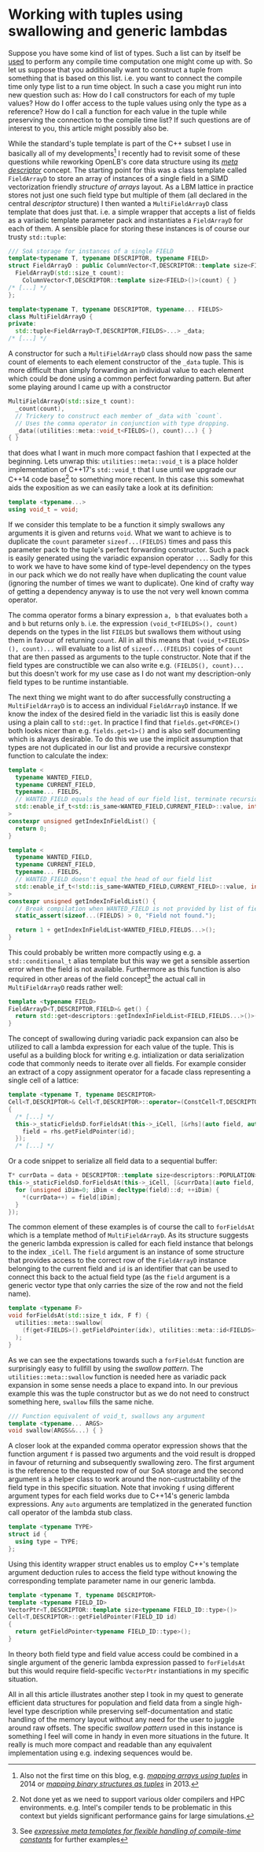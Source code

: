 # Working with tuples using swallowing and generic lambdas

Suppose you have some kind of list of types. Such a list can by itself be [used](/article/using_scheme_as_a_metaphor_for_template_metaprogramming/) to perform any compile time computation one might come up with. So let us suppose that you additionally want to construct a tuple from something that is based on this list. i.e. you want to connect the compile time only type list to a run time object. In such a case you might run into new question such as: How do I call constructors for each of my tuple values? How do I offer access to the tuple values using only the type as a reference? How do I call a function for each value in the tuple while preserving the connection to the compile time list? If such questions are of interest to you, this article might possibly also be.

While the standard's tuple template is part of the C++ subset I use in basically all of my developments[^0] I recently had to revisit some of these questions while reworking OpenLB's core data structure using its [_meta descriptor_](/article/meta_descriptor/) concept. The starting point for this was a class template called `FieldArrayD` to store an array of instances of a single field in a SIMD vectorization friendly _structure of arrays_ layout. As a LBM lattice in practice stores not just one such field type but multiple of them (all declared in the central _descriptor_ structure) I then wanted a `MultiFieldArrayD` class template that does just that. i.e. a simple wrapper that accepts a list of fields as a variadic template parameter pack and instantiates a `FieldArrayD` for each of them. A sensible place for storing these instances is of course our trusty `std::tuple`:

[^0]: Also not the first time on this blog, e.g. [_mapping arrays using tuples_](/article/mapping_arrays_using_tuples_in_cpp11/) in 2014 or [_mapping binary structures as tuples_](/article/mapping_binary_structures_as_tuples_using_template_metaprogramming/) in 2013.

```cpp
/// SoA storage for instances of a single FIELD
template<typename T, typename DESCRIPTOR, typename FIELD>
struct FieldArrayD : public ColumnVector<T,DESCRIPTOR::template size<FIELD>()> {
  FieldArrayD(std::size_t count):
    ColumnVector<T,DESCRIPTOR::template size<FIELD>()>(count) { }
/* [...] */
};

template<typename T, typename DESCRIPTOR, typename... FIELDS>
class MultiFieldArrayD {
private:
  std::tuple<FieldArrayD<T,DESCRIPTOR,FIELDS>...> _data;
/* [...] */
```

A constructor for such a `MultiFieldArrayD` class should now pass the same count of elements to each element constructor of the `_data` tuple. This is more difficult than simply forwarding an individual value to each element which could be done using a common perfect forwarding pattern. But after some playing around I came up with a constructor

```cpp
MultiFieldArrayD(std::size_t count):
  _count(count),
  // Trickery to construct each member of _data with `count`.
  // Uses the comma operator in conjunction with type dropping.
  _data((utilities::meta::void_t<FIELDS>(), count)...) { }
{ }
```

that does what I want in much more compact fashion that I expected at the beginning. Lets unwrap this: `utilities::meta::void_t` is a place holder implementation of C++17's `std::void_t` that I use until we upgrade our C++14 code base[^1] to something more recent. In this case this somewhat aids the exposition as we can easily take a look at its definition:

[^1]: Not done yet as we need to support various older compilers and HPC environments. e.g. Intel's compiler tends to be problematic in this context but yields significant performance gains for large simulations.

```cpp
template <typename...>
using void_t = void;
```

If we consider this template to be a function it simply swallows any arguments it is given and returns `void`. What we want to achieve is to duplicate the `count` parameter `sizeof...(FIELDS)` times and pass this parameter pack to the tuple's perfect forwarding constructor. Such a pack is easily generated using the variadic expansion operator `...`. Sadly for this to work we have to have some kind of type-level dependency on the types in our pack which we do not really have when duplicating the count value (ignoring the number of times we want to duplicate). One kind of crafty way of getting a dependency anyway is to use the not very well known comma operator.

The comma operator forms a binary expression `a, b` that evaluates both `a` and `b` but returns only `b`. i.e. the expression `(void_t<FIELDS>(), count)` depends on the types in the list `FIELDS` but swallows them without using them in favour of returning `count`. All in all this means that `(void_t<FIELDS>(), count)...` will evaluate to a list of `sizeof...(FIELDS)` copies of `count` that are then passed as arguments to the tuple constructor. Note that if the field types are constructible we can also write e.g. `(FIELDS(), count)...` but this doesn't work for my use case as I do not want my description-only field types to be runtime instantiable.

The next thing we might want to do after successfully constructing a `MultiFieldArrayD` is to access an individual `FieldArrayD` instance. If we know the index of the desired field in the variadic list this is easily done using a plain call to `std::get`. In practice I find that `fields.get<FORCE>()` both looks nicer than e.g. `fields.get<1>()` and is also self documenting which is always desirable. To do this we use the implicit assumption that types are not duplicated in our list and provide a recursive constexpr function to calculate the index:

```cpp
template <
  typename WANTED_FIELD,
  typename CURRENT_FIELD,
  typename... FIELDS,
  // WANTED_FIELD equals the head of our field list, terminate recursion
  std::enable_if_t<std::is_same<WANTED_FIELD,CURRENT_FIELD>::value, int> = 0
>
constexpr unsigned getIndexInFieldList() {
  return 0;
}

template <
  typename WANTED_FIELD,
  typename CURRENT_FIELD,
  typename... FIELDS,
  // WANTED_FIELD doesn't equal the head of our field list
  std::enable_if_t<!std::is_same<WANTED_FIELD,CURRENT_FIELD>::value, int> = 0
>
constexpr unsigned getIndexInFieldList() {
  // Break compilation when WANTED_FIELD is not provided by list of fields
  static_assert(sizeof...(FIELDS) > 0, "Field not found.");

  return 1 + getIndexInFieldList<WANTED_FIELD,FIELDS...>();
}
```

This could probably be written more compactly using e.g. a `std::conditional_t` alias template but this way we get a sensible assertion error when the field is not available. Furthermore as this function is also required in other areas of the field concept[^2] the actual call in `MultiFieldArrayD` reads rather well:

[^2]: See [_expressive meta templates for flexible handling of compile-time constants_](/article/meta_descriptor/) for further examples

```cpp
template <typename FIELD>
FieldArrayD<T,DESCRIPTOR,FIELD>& get() {
  return std::get<descriptors::getIndexInFieldList<FIELD,FIELDS...>()>(_data);
}
```

The concept of swallowing during variadic pack expansion can also be utilized to call a lambda expression for each value of the tuple. This is useful as a building block for writing e.g. intialization or data serialization code that commonly needs to iterate over all fields. For example consider an extract of a copy assignment operator for a facade class representing a single cell of a lattice:

```cpp
template <typename T, typename DESCRIPTOR>
Cell<T,DESCRIPTOR>& Cell<T,DESCRIPTOR>::operator=(ConstCell<T,DESCRIPTOR>& rhs)
{
  /* [...] */
  this->_staticFieldsD.forFieldsAt(this->_iCell, [&rhs](auto field, auto id) {
    field = rhs.getFieldPointer(id);
  });
  /* [...] */
```

Or a code snippet to serialize all field data to a sequential buffer:

```cpp
T* currData = data + DESCRIPTOR::template size<descriptors::POPULATION>();
this->_staticFieldsD.forFieldsAt(this->_iCell, [&currData](auto field, auto id) {
  for (unsigned iDim=0; iDim < decltype(field)::d; ++iDim) {
    *(currData++) = field[iDim];
  }
});
```

The common element of these examples is of course the call to `forFieldsAt` which is a template method of `MultiFieldArrayD`. As its structure suggests the generic lambda expression is called for each field instance that belongs to the index `_iCell`. The `field` argument is an instance of some structure that provides access to the correct row of the `FieldArrayD` instance belonging to the current field and `id` is an identifier that can be used to connect this back to the actual field type (as the `field` argument is a generic vector type that only carries the size of the row and not the field name).

```cpp
template <typename F>
void forFieldsAt(std::size_t idx, F f) {
  utilities::meta::swallow(
    (f(get<FIELDS>().getFieldPointer(idx), utilities::meta::id<FIELDS>{}), 0)...
  );
}
```

As we can see the expectations towards such a `forFieldsAt` function are surprisingly easy to fullfill by using the _swallow pattern_. The `utilities::meta::swallow` function is needed here as variadic pack expansion in some sense needs a place to expand into. In our previous example this was the tuple constructor but as we do not need to construct something here, `swallow` fills the same niche.

```cpp
/// Function equivalent of void_t, swallows any argument
template <typename... ARGS>
void swallow(ARGS&&...) { }
```

A closer look at the expanded comma operator expression shows that the function argument `f` is passed two arguments and the void result is dropped in favour of returning and subsequently swallowing zero. The first argument is the reference to the requested row of our SoA storage and the second argument is a helper class to work around the non-custructability of the field type in this specific situation. Note that invoking `f` using different argument types for each field works due to C++14's generic lambda expressions. Any `auto` arguments are templatized in the generated function call operator of the lambda stub class.

```cpp
template <typename TYPE>
struct id {
  using type = TYPE;
};
```

Using this identity wrapper struct enables us to employ C++'s template argument deduction rules to access the field type without knowing the corresponding template parameter name in our generic lambda.

```cpp
template <typename T, typename DESCRIPTOR>
template <typename FIELD_ID>
VectorPtr<T,DESCRIPTOR::template size<typename FIELD_ID::type>()>
Cell<T,DESCRIPTOR>::getFieldPointer(FIELD_ID id)
{
  return getFieldPointer<typename FIELD_ID::type>();
}
```

In theory both field type and field value access could be combined in a single argument of the generic lambda expression passed to `forFieldsAt` but this would require field-specific `VectorPtr` instantiations in my specific situation.

All in all this article illustrates another step I took in my quest to generate efficient data structures for population and field data from a single high-level type description while preserving self-documentation and static handling of the memory layout without any need for the user to juggle around raw offsets. The specific _swallow pattern_ used in this instance is something I feel will come in handy in even more situations in the future. It really is much more compact and readable than any equivalent implementation using e.g. indexing sequences would be.
